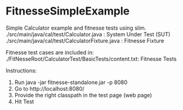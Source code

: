 # FitnesseSimpleExample
Simple Calculator example and fitnesse tests using slim.
./src/main/java/cal/test/Calculator.java : System Under Test (SUT)
./src/main/java/cal/test/CalculatorFixture.java :  Fitnesse Fixture

Fitnesse test cases are included in:
./FitNesseRoot/CalculatorTest/BasicTests/content.txt: Fitnesse Tests

Instructions:
1. Run java -jar fitnesse-standalone.jar -p 8080
2. Go to http://localhost:8080/
3. Provide the right classpath in the test page (web page)
4. Hit Test

